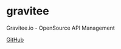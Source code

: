 # gravitee

Gravitee.io - OpenSource API Management

[GitHub](https://github.com/gravitee-io/gravitee-api-management/tree/master)